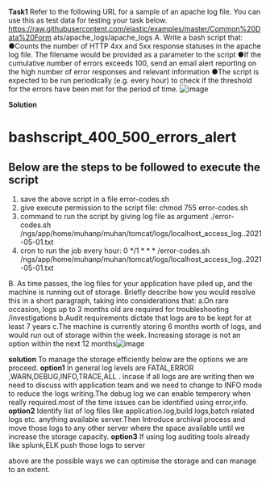 **Task1**
Refer   to   the   following   URL   for   a   sample   of   an   apache   log   file.   You   can   use   this   as   test data   for   testing   your   task   below. https://raw.githubusercontent.com/elastic/examples/master/Common%20Data%20Form ats/apache_logs/apache_logs A.
Write   a   bash   script   that: ●Counts   the   number   of   HTTP   4xx   and   5xx   response   statuses   in   the   apache log   file.   The   filename   would   be   provided   as   a   parameter   to   the   script ●If   the   cumulative   number   of   errors   exceeds   100,   send   an   email   alert reporting   on   the   high   number   of   error   responses   and   relevant   information ●The   script   is   expected   to   be   run   periodically   (e.g.   every   hour)   to   check   if the   threshold   for   the   errors   have   been   met   for   the   period   of   time. 
![image](https://user-images.githubusercontent.com/83395777/117582132-13e2a100-b133-11eb-9aa2-edba89ec225b.png)


**Solution**

# bashscript_400_500_errors_alert

Below are the steps to be followed to execute the script
------------------------------------------------------------
1) save the above script in a file error-codes.sh
2) give execute permission to the script file:
    chmod 755 error-codes.sh
3) command to run the script by giving log file as argument
./error-codes.sh /ngs/app/home/muhanp/muhan/tomcat/logs/localhost_access_log..2021-05-01.txt
4) cron to run the job every hour:
0 */1 * * * /error-codes.sh /ngs/app/home/muhanp/muhan/tomcat/logs/localhost_access_log..2021-05-01.txt


B. As   time   passes,   the   log   files   for   your   application   have   piled   up,   and   the   machine is   running   out   of   storage.   Briefly   describe   how   you   would   resolve   this   in   a   short paragraph,   taking   into   considerations   that: a.On   rare   occasion,   logs   up   to   3   months   old   are   required   for   troubleshooting /investigations b.Audit   requirements   dictate   that   logs   are   to   be   kept   for   at   least   7   years c.The   machine   is   currently   storing   6   months   worth   of   logs,   and   would   run out   of   storage   within   the   week.   Increasing   storage   is   not   an   option   within the   next   12   months![image](https://user-images.githubusercontent.com/83395777/117582185-6459fe80-b133-11eb-8239-1167f1adce6f.png)

**solution**
 To manage the storage efficiently below are the options we are proceed.
 **option1** In general log levels are FATAL,ERROR ,WARN,DEBUG,INFO,TRACE,ALL .
     incase if all logs are are writing then we need to discuss with application team and we need to change to INFO mode to reduce the logs writing.The debug log we can   enable temperory when really required.most of the time issues can be identified using error,info.
  **option2**
  Identify list of log files like application.log,build logs,batch related logs etc. anything available server.Then Introduce archival process  and move those logs to any other server where the space available until we increase the storage capacity.
   **option3**
  If using log auditing tools already like splunk,ELK push those logs to server
  
  above are the possible ways we can optimise the storage and can manage to an extent.

